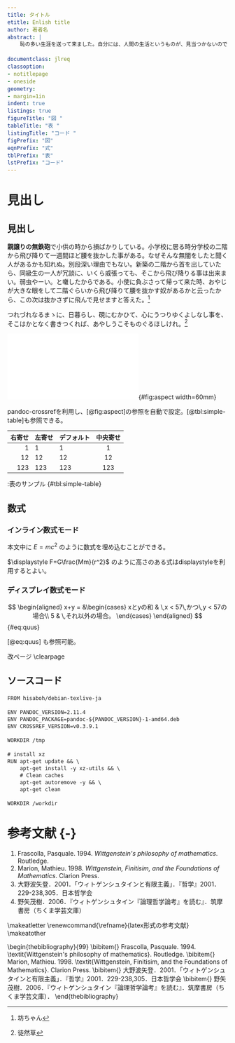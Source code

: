 ```yaml
---
title: タイトル
etitle: Enlish title
author: 著者名
abstract: |
	恥の多い生涯を送って来ました。自分には、人間の生活というものが、見当つかないのです。自分は東北の田舎に生れましたので、汽車をはじめて見たのは、よほど大きくなってからでした。自分は停車場のブリッジを、上って、降りて、そうしてそれが線路をまたぎ越えるために造られたものだという事には全然気づかず、ただそれは停車場の構内を外国の遊戯場みたいに、複雑に楽しく、ハイカラにするためにのみ、設備せられてあるものだ

documentclass: jlreq
classoption: 
- notitlepage
- oneside
geometry:
- margin=1in
indent: true
listings: true
figureTitle: "図 "
tableTitle: "表 "
listingTitle: "コード "
figPrefix: "図"
eqnPrefix: "式"
tblPrefix: "表"
lstPrefix: "コード"
---
```


# 見出し
## 見出し

**親譲りの無鉄砲**で小供の時から損ばかりしている。小学校に居る時分学校の二階から飛び降りて一週間ほど腰を抜かした事がある。なぜそんな無闇をしたと聞く人があるかも知れぬ。別段深い理由でもない。新築の二階から首を出していたら、同級生の一人が冗談に、いくら威張っても、そこから飛び降りる事は出来まい。弱虫やーい。と囃したからである。小使に負ぶさって帰って来た時、おやじが大きな眼をして二階ぐらいから飛び降りて腰を抜かす奴があるかと云ったから、この次は抜かさずに飛んで見せますと答えた。[^aozora_bocchan]

つれづれなるまゝに、日暮らし、硯にむかひて、心にうつりゆくよしなし事を、そこはかとなく書きつくれば、あやしうこそものぐるほしけれ。[^tsurezuregusa]

[^aozora_bocchan]: 坊ちゃん
[^tsurezuregusa]: 徒然草

![アヒルまたはウサギ](image/aspect.pdf){#fig:aspect width=60mm}

pandoc-crossrefを利用し、[@fig:aspect]の参照を自動で設定。[@tbl:simple-table]も参照できる。

| 右寄せ | 左寄せ | デフォルト | 中央寄せ |
|------:|:-----|---------|:------:|
|    1  |    1 |     1   |     1  |
|   12  |  12  |    12   |    12  |
|  123  |  123 |   123   |   123  |

:表のサンプル {#tbl:simple-table}

## 数式
### インライン数式モード
本文中に $E = mc^2$ のように数式を埋め込むことができる。

$\displaystyle F=G\frac{Mm}{r^2}$ のように高さのある式はdisplaystyleを利用するとよい。


### ディスプレイ数式モード
$$
\begin{aligned}
x+y = 
&\begin{cases}
xとyの和 & \,x < 57\,かつ\,y < 57の場合\\
5 & \,それ以外の場合。
\end{cases}
\end{aligned}
$$ {#eq:quus}


[@eq:quus] も参照可能。

改ページ
\clearpage


## ソースコード
```{#lst:dockerfile caption="Dockerfile"}
FROM hisaboh/debian-texlive-ja

ENV PANDOC_VERSION=2.11.4
ENV PANDOC_PACKAGE=pandoc-${PANDOC_VERSION}-1-amd64.deb
ENV CROSSREF_VERSION=v0.3.9.1

WORKDIR /tmp

# install xz
RUN apt-get update && \
    apt-get install -y xz-utils && \
    # Clean caches
    apt-get autoremove -y && \
    apt-get clean

WORKDIR /workdir
```

# 参考文献 {-}

1. Frascolla, Pasquale. 1994. *Wittgenstein's philosophy of mathematics*. Routledge.
2. Marion, Mathieu. 1998. *Wittgenstein, Finitisim, and the Foundations of Mathematics*. Clarion Press.
3. 大野波矢登．2001．「ウィトゲンシュタインと有限主義」．『哲学』2001．229-238,305．日本哲学会
4. 野矢茂樹．2006．『ウィトゲンシュタイン『論理哲学論考』を読む』．筑摩書房（ちくま学芸文庫）

\makeatletter
\renewcommand{\refname}{latex形式の参考文献}
\makeatother

\begin{thebibliography}{99}
\bibitem{} Frascolla, Pasquale. 1994. \textit{Wittgenstein's philosophy of mathematics}. Routledge.
\bibitem{} Marion, Mathieu. 1998. \textit{Wittgenstein, Finitisim, and the Foundations of Mathematics}. Clarion Press.
\bibitem{} 大野波矢登．2001．「ウィトゲンシュタインと有限主義」．『哲学』2001．229-238,305．日本哲学会
\bibitem{} 野矢茂樹．2006．『ウィトゲンシュタイン『論理哲学論考』を読む』．筑摩書房（ちくま学芸文庫）．
\end{thebibliography}